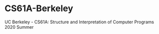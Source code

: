 # CS61A-Berkeley
UC Berkeley - CS61A: Structure and Interpretation of Computer Programs 2020 Summer
